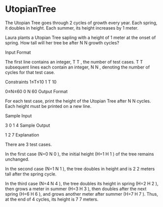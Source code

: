 # UtopianTree

The Utopian Tree goes through 2 cycles of growth every year. Each spring, it doubles in height. Each summer, its height increases by 1 meter.

Laura plants a Utopian Tree sapling with a height of 1 meter at the onset of spring. How tall will her tree be after N
N
 growth cycles?

Input Format

The first line contains an integer, T
T
, the number of test cases. 
T
T
 subsequent lines each contain an integer, N
N
, denoting the number of cycles for that test case.

Constraints 
1≤T≤10
1
T
10
 
0≤N≤60
0
N
60
Output Format

For each test case, print the height of the Utopian Tree after N
N
 cycles. Each height must be printed on a new line.

Sample Input

3
0
1
4
Sample Output

1
2
7
Explanation

There are 3 test cases.

In the first case (N=0
N
0
), the initial height (H=1
H
1
) of the tree remains unchanged.

In the second case (N=1
N
1
), the tree doubles in height and is 2
2
 meters tall after the spring cycle.

In the third case (N=4
N
4
), the tree doubles its height in spring (H=2
H
2
), then grows a meter in summer (H=3
H
3
), then doubles after the next spring (H=6
H
6
), and grows another meter after summer (H=7
H
7
). Thus, at the end of 4 cycles, its height is 7
7
meters.
